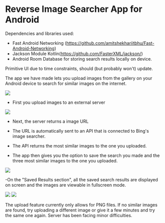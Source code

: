 Reverse Image Searcher App for Android
=======================================================

Dependencies and libraries used:
- Fast Android Networking (https://github.com/amitshekhariitbhu/Fast-Android-Networking)
- Jackson Module Kotlin(https://github.com/FasterXML/jackson/)
- Android Room Database for storing search results locally on device. 

Primitive UI due to time constraints, should (but probably won't) update. 

The app we have made lets you upload images from the gallery on your
Android device to search for similar images on the internet.

<img src="app/src/main/res/drawable-v24/homescreen.png">


- First you upload images to an external server

<img src="app/src/main/res/drawable-v24/uploading.png">
  
- Next, the server returns a image URL
  
- The URL is automatically sent to an API that is connected to Bing's image searcher.
  
- The API returns the most similar images to the one you uploaded.
  
- The app then gives you the option to save the search you made and the three most similar images
to the one you uploaded.
  
<img src="app/src/main/res/drawable-v24/uploaded.png">

-On the "Saved Results section", all the saved search results are displayed on screen and the images
  are viewable in fullscreen mode.

<img src="app/src/main/res/drawable-v24/resultscreen.png">

<img src="app/src/main/res/drawable-v24/pikachufullscreen.png">

The upload feature currently only allows for PNG files. If no similar images are found,
try uploading a different image or give it a few minutes and try the same one again.
Server has been facing minor difficulties.

